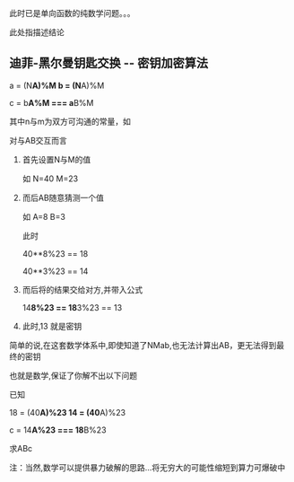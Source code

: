 此时已是单向函数的纯数学问题。。。

此处指描述结论

## 迪菲-黑尔曼钥匙交换  -- 密钥加密算法

a = (N**A)%M  b = (N**A)%M

c = b**A%M === a**B%M

其中n与m为双方可沟通的常量，如

对与AB交互而言

1. 首先设置N与M的值 

    如 N=40 M=23

2. 而后AB随意猜测一个值 
    
    如 A=8 B=3

    此时

    40**8%23 == 18

    40**3%23 == 14
3. 而后将的结果交给对方,并带入公式

    14**8%23 == 18**3%23 == 13
4. 此时,13 就是密钥

简单的说,在这套数学体系中,即使知道了NMab,也无法计算出AB，更无法得到最终的密钥

也就是数学,保证了你解不出以下问题

已知

18 = (40**A)%23  14 = (40**A)%23

c = 14**A%23 === 18**B%23

求ABc


注：当然,数学可以提供暴力破解的思路...将无穷大的可能性缩短到算力可爆破中